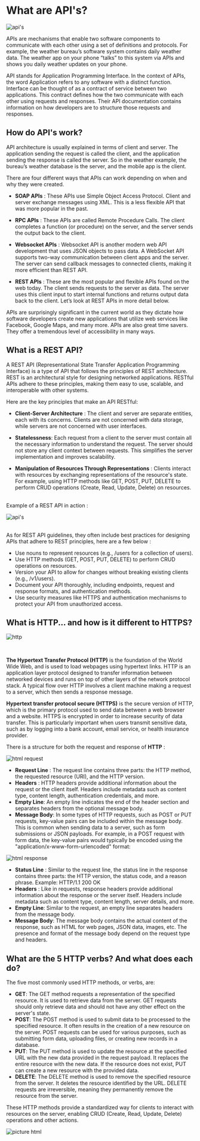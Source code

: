 # What are API's? 

![api's](https://appmaster.io/api/_files/PqV7MuNwv89GrZvBd4LNNK/download/)

APIs are mechanisms that enable two software components to communicate with each other using a set of definitions and protocols. For example, the weather bureau’s software system contains daily weather data. The weather app on your phone “talks” to this system via APIs and shows you daily weather updates on your phone.

API stands for Application Programming Interface. In the context of APIs, the word Application refers to any software with a distinct function. Interface can be thought of as a contract of service between two applications. This contract defines how the two communicate with each other using requests and responses. Their API documentation contains information on how developers are to structure those requests and responses.

## How do API's work?

API architecture is usually explained in terms of client and server. The application sending the request is called the client, and the application sending the response is called the server. So in the weather example, the bureau’s weather database is the server, and the mobile app is the client. 

There are four different ways that APIs can work depending on when and why they were created.

* **SOAP APIs** : 
These APIs use Simple Object Access Protocol. Client and server exchange messages using XML. This is a less flexible API that was more popular in the past.

  
* **RPC APIs** : 
These APIs are called Remote Procedure Calls. The client completes a function (or procedure) on the server, and the server sends the output back to the client.


* **Websocket APIs** : 
Websocket API is another modern web API development that uses JSON objects to pass data. A WebSocket API supports two-way communication between client apps and the server. The server can send callback messages to connected clients, making it more efficient than REST API.


* **REST APIs** :
These are the most popular and flexible APIs found on the web today. The client sends requests to the server as data. The server uses this client input to start internal functions and returns output data back to the client. Let’s look at REST APIs in more detail below.

APIs are surprisingly significant in the current world as they dictate how software developers create new applications that utilize web services like Facebook, Google Maps, and many more. APIs are also great time savers. They offer a tremendous level of accessibility in many ways.

## What is a REST API?

A REST API (Representational State Transfer Application Programming Interface) is a type of API that follows the principles of REST architecture. REST is an architectural style for designing networked applications. RESTful APIs adhere to these principles, making them easy to use, scalable, and interoperable with other systems.

Here are the key principles that make an API RESTful:
* **Client-Server Architecture** : The client and server are separate entities, each with its concerns. Clients are not concerned with data storage, while servers are not concerned with user interfaces.


* **Statelessness**: Each request from a client to the server must contain all the necessary information to understand the request. The server should not store any client context between requests. This simplifies the server implementation and improves scalability.


* **Manipulation of Resources Through Representations** : Clients interact with resources by exchanging representations of the resource's state. For example, using HTTP methods like GET, POST, PUT, DELETE to perform CRUD operations (Create, Read, Update, Delete) on resources.

<br>
Example of a REST API in action : 
<br> 



![api's](diagram.jpg)

<br>
As for REST API guidelines, they often include best practices for designing APIs that adhere to REST principles, here are a few below :

* Use nouns to represent resources (e.g., /users for a collection of users).
* Use HTTP methods (GET, POST, PUT, DELETE) to perform CRUD operations on resources.
* Version your API to allow for changes without breaking existing clients (e.g., /v1/users).
* Document your API thoroughly, including endpoints, request and response formats, and authentication methods.
* Use security measures like HTTPS and authentication mechanisms to protect your API from unauthorized access.


## What is HTTP... and how is it different to HTTPS?


![http](https://snobmonkey.com/wp-content/uploads/2019/04/main-qimg-3f16c3d0b203e53638cf38a7a7042da1.png)

<br>

**The Hypertext Transfer Protocol (HTTP)** is the foundation of the World Wide Web, and is used to load webpages using hypertext links. HTTP is an application layer protocol designed to transfer information between networked devices and runs on top of other layers of the network protocol stack. A typical flow over HTTP involves a client machine making a request to a server, which then sends a response message.

**Hypertext transfer protocol secure (HTTPS)** is the secure version of HTTP, which is the primary protocol used to send data between a web browser and a website. HTTPS is encrypted in order to increase security of data transfer. This is particularly important when users transmit sensitive data, such as by logging into a bank account, email service, or health insurance provider.

There is a structure for both the request and response of **HTTP** : 

![html request](request.png)
- **Request Line** : The request line contains three parts: the HTTP method, the requested resource (URI), and the HTTP version.
- **Headers** : HTTP headers provide additional information about the request or the client itself. Headers include metadata such as content type, content length, authentication credentials, and more.
- **Empty Line**: An empty line indicates the end of the header section and separates headers from the optional message body.
- **Message Body**: In some types of HTTP requests, such as POST or PUT requests, key-value pairs can be included within the message body. This is common when sending data to a server, such as form submissions or JSON payloads. For example, in a POST request with form data, the key-value pairs would typically be encoded using the "application/x-www-form-urlencoded" format:


![html response](response.png)
- **Status Line** : Similar to the request line, the status line in the response contains three parts: the HTTP version, the status code, and a reason phrase.
Example: HTTP/1.1 200 OK
- **Headers** : Like in requests, response headers provide additional information about the response or the server itself. Headers include metadata such as content type, content length, server details, and more.
- **Empty Line**: Similar to the request, an empty line separates headers from the message body.
- **Message Body**: The message body contains the actual content of the response, such as HTML for web pages, JSON data, images, etc. The presence and format of the message body depend on the request type and headers.

## What are the 5 HTTP verbs? And what does each do? ##
 
The five most commonly used HTTP methods, or verbs, are:

* **GET**: The GET method requests a representation of the specified resource. It is used to retrieve data from the server. GET requests should only retrieve data and should not have any other effect on the server's state.
* **POST**: The POST method is used to submit data to be processed to the specified resource. It often results in the creation of a new resource on the server. POST requests can be used for various purposes, such as submitting form data, uploading files, or creating new records in a database.
* **PUT**: The PUT method is used to update the resource at the specified URL with the new data provided in the request payload. It replaces the entire resource with the new data. If the resource does not exist, PUT can create a new resource with the provided data.
* **DELETE**: The DELETE method is used to remove the specified resource from the server. It deletes the resource identified by the URL. DELETE requests are irreversible, meaning they permanently remove the resource from the server.

These HTTP methods provide a standardized way for clients to interact with resources on the server, enabling CRUD (Create, Read, Update, Delete) operations and other actions.

![picture html](https://miro.medium.com/v2/resize:fit:1358/1*g7J6M-SRwWe9YrStLj0ZyQ.png)







